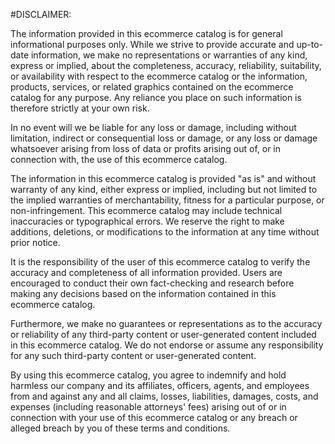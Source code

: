 #DISCLAIMER:

The information provided in this ecommerce catalog is for general informational purposes only. While we strive to provide accurate and up-to-date information, we make no representations or warranties of any kind, express or implied, about the completeness, accuracy, reliability, suitability, or availability with respect to the ecommerce catalog or the information, products, services, or related graphics contained on the ecommerce catalog for any purpose. Any reliance you place on such information is therefore strictly at your own risk.

In no event will we be liable for any loss or damage, including without limitation, indirect or consequential loss or damage, or any loss or damage whatsoever arising from loss of data or profits arising out of, or in connection with, the use of this ecommerce catalog.

The information in this ecommerce catalog is provided "as is" and without warranty of any kind, either express or implied, including but not limited to the implied warranties of merchantability, fitness for a particular purpose, or non-infringement. This ecommerce catalog may include technical inaccuracies or typographical errors. We reserve the right to make additions, deletions, or modifications to the information at any time without prior notice.

It is the responsibility of the user of this ecommerce catalog to verify the accuracy and completeness of all information provided. Users are encouraged to conduct their own fact-checking and research before making any decisions based on the information contained in this ecommerce catalog.

Furthermore, we make no guarantees or representations as to the accuracy or reliability of any third-party content or user-generated content included in this ecommerce catalog. We do not endorse or assume any responsibility for any such third-party content or user-generated content.

By using this ecommerce catalog, you agree to indemnify and hold harmless our company and its affiliates, officers, agents, and employees from and against any and all claims, losses, liabilities, damages, costs, and expenses (including reasonable attorneys' fees) arising out of or in connection with your use of this ecommerce catalog or any breach or alleged breach by you of these terms and conditions.
